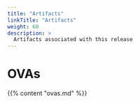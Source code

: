 ```yaml
---
title: "Artifacts"
linkTitle: "Artifacts"
weight: 60
description: >
  Artifacts associated with this release
---
```


# OVAs

{{% content "ovas.md" %}}
